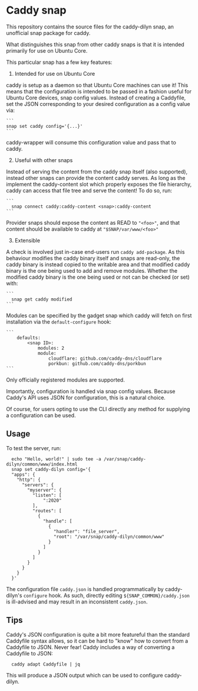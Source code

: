 # Caddy snap

This repository contains the source files for the caddy-dilyn snap, an
unofficial snap package for caddy.

What distinguishes this snap from other caddy snaps is that it is intended
primarily for use on Ubuntu Core.

This particular snap has a few key features:
1) Intended for use on Ubuntu Core

  caddy is setup as a daemon so that Ubuntu Core machines can use it! This means
  that the configuration is intended to be passed in a fashion useful for Ubuntu
  Core devices, snap config values. Instead of creating a Caddyfile, set the
  JSON corresponding to your desired configuration as a config value via:

	```
  	snap set caddy config='{...}'
	```
  caddy-wrapper will consume this configuration value and pass that to caddy.

2) Useful with other snaps

  Instead of serving the content from the caddy snap itself (also supported),
  instead other snaps can provide the content caddy serves. As long as the
  implement the caddy-content slot which properly exposes the file hierarchy,
  caddy can access that file tree and serve the content! To do so, run:

	```
	  snap connect caddy:caddy-content <snap>:caddy-content
	```

  Provider snaps should expose the content as READ to `"<foo>"`, and that content
  should be available to caddy at `"$SNAP/var/www/<foo>"`

3) Extensible

  A check is involved just in-case end-users run `caddy add-package`. As this
  behaviour modifies the caddy binary itself and snaps are read-only, the caddy
  binary is instead copied to the writable area and that modified caddy binary
  is the one being used to add and remove modules. Whether the modified caddy
  binary is the one being used or not can be checked (or set) with:

	```
	  snap get caddy modified
	```

  Modules can be specified by the gadget snap which caddy will fetch on first
  installation via the `default-configure` hook:

	```
		defaults:
			<snap ID>:
				modules: 2
				module:
					cloudflare: github.com/caddy-dns/cloudflare
					porkbun: github.com/caddy-dns/porkbun
	```

Only officially registered modules are supported.

Importantly, configuration is handled via snap config values. Because Caddy's
API uses JSON for configuration, this is a natural choice.

Of course, for users opting to use the CLI directly any method for supplying a
configuration can be used.


## Usage

To test the server, run:

```
  echo "Hello, world!" | sudo tee -a /var/snap/caddy-dilyn/common/www/index.html
  snap set caddy-dilyn config='{
  "apps": {
    "http": {
      "servers": {
        "myserver": {
          "listen": [
              ":2020"
          ],
          "routes": [
            {
              "handle": [
                {
                  "handler": "file_server",
                  "root": "/var/snap/caddy-dilyn/common/www"
                }
              ]
            }
          ]
        }
      }
    }
  }'
```

The configuration file `caddy.json` is handled programmatically by caddy-dilyn's
`configure` hook. As such, directly editing `${SNAP_COMMON}/caddy.json` is
ill-advised and may result in an inconsistent `caddy.json`.


## Tips

Caddy's JSON configuration is quite a bit more featureful than the standard
Caddyfile syntax allows, so it can be hard to "know" how to convert from a
Caddyfile to JSON. Never fear! Caddy includes a way of converting a Caddyfile
to JSON:

```
  caddy adapt Caddyfile | jq
```

This will produce a JSON output which can be used to configure caddy-dilyn.
